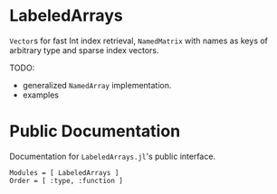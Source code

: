 # LabeledArrays
`Vector`s for fast Int index retrieval, `NamedMatrix` with names as keys of arbitrary type and sparse index vectors.

TODO: 
- generalized `NamedArray` implementation.
- examples


# Public Documentation

Documentation for `LabeledArrays.jl`'s public interface.

```@autodocs
Modules = [ LabeledArrays ]
Order = [ :type, :function ]
```
